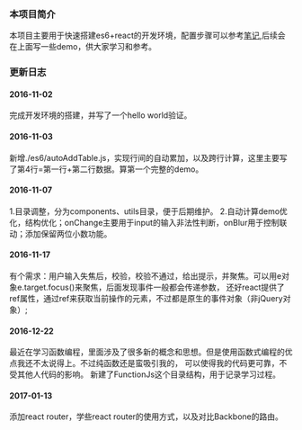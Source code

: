 ### 本项目简介
本项目主要用于快速搭建es6+react的开发环境，配置步骤可以参考[笔记](http://note.youdao.com/noteshare?id=85e8d4e047c5e198f0b09274c1003cd5),后续会在上面写一些demo，供大家学习和参考。

### 更新日志
#### 2016-11-02
完成开发环境的搭建，并写了一个hello world验证。
#### 2016-11-03
新增./es6/autoAddTable.js，实现行间的自动累加，以及跨行计算，这里主要写了第4行=第一行+第二行数据。算第一个完整的demo。
#### 2016-11-07
1.目录调整，分为components、utils目录，便于后期维护。
2.自动计算demo优化，结构优化；onChange主要用于input的输入非法性判断，onBlur用于控制联动；添加保留两位小数功能。
#### 2016-11-17
有个需求：用户输入失焦后，校验，校验不通过，给出提示，并聚焦。可以用e对象e.target.focus()来聚焦，后面发现事件一般都会传递参数，
还好react提供了ref属性，通过ref来获取当前操作的元素，不过都是原生的事件对象（非jQuery对象）;
#### 2016-12-22
最近在学习函数编程，里面涉及了很多新的概念和思想。但是使用函数式编程的优点我还不太说得上。不过纯函数还是蛮吸引我的，
可以使得我的代码更可靠，不受其他人代码的影响。
新建了FunctionJs这个目录结构，用于记录学习过程。
#### 2017-01-13
添加react router，学些react router的使用方式，以及对比Backbone的路由。

